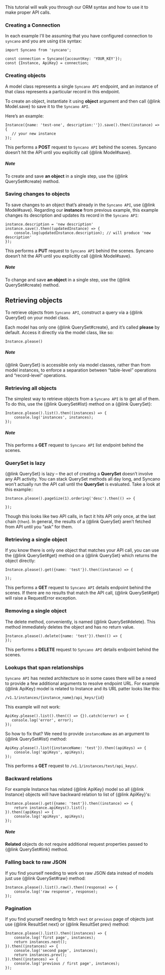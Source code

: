 This tutorial will walk you through our ORM syntax and how to use it to make proper API calls.

### Creating a Connection

In each example I'll be assuming that you have configured connection to `syncano` and you are using `ES6` syntax:

```
import Syncano from 'syncano';

const connection = Syncano({accountKey: 'YOUR_KEY'});
const {Instance, ApiKey} = connection;
```

### Creating objects

A model class represents a single ``Syncano API`` endpoint, and an instance of that class represents a particular record in this endpoint.

To create an object, instantiate it using **object** argument and then call {@link Model.save} to save it to the ``Syncano API``.

Here’s an example:

```
Instance({name: 'test-one', description:''}).save().then((instance) => {
   // your new instance
});
```

This performs a **POST** request to ``Syncano API`` behind the scenes.
Syncano doesn’t hit the API until you explicitly call {@link Model#save}.

##### Note
To create and save **an object** in a single step, use the {@link QuerySet#create} method.


### Saving changes to objects

To save changes to an object that’s already in the ``Syncano API``, use {@link Model#save}.
Regarding our **instance** from previous example, this example changes its description and updates its record in the ``Syncano API``:

```
instance.description = 'new description'
instance.save().then((updatedInstance) => {
    console.log(updatedInstance.description); // will produce 'new description'
});
```

This performs a **PUT** request to ``Syncano API`` behind the scenes.
Syncano doesn’t hit the API until you explicitly call {@link Model#save}.

##### Note
To change and save **an object** in a single step, use the {@link QuerySet#create} method.


Retrieving objects
------------------

To retrieve objects from ``Syncano API``, construct a query via a {@link QuerySet} on your model class.

Each model has only one {@link QuerySet#create}, and it’s called **please** by default.
Access it directly via the model class, like so:

```
Instance.please()
```

##### Note
{@link QuerySet} is accessible only via model classes, rather than from model instances,
to enforce a separation between “table-level” operations and “record-level” operations.


### Retrieving all objects

The simplest way to retrieve objects from a ``Syncano API`` is to get all of them.
To do this, use the {@link QuerySet#list} method on a {@link QuerySet}:

```
Instance.please().list().then((instances) => {
    console.log('instances', instances);
});
```

##### Note
This performs a **GET** request to ``Syncano API`` list endpoint behind the scenes.


### QuerySet is lazy

{@link QuerySet} is lazy – the act of creating a **QuerySet** doesn’t involve any API activity.
You can stack QuerySet methods all day long, and Syncano won’t actually run the API call until the **QuerySet** is evaluated.
Take a look at this example::

```
Instance.please().pageSize(1).ordering('desc').then(() => {

});
```

Though this looks like two API calls, in fact it hits API only once, at the last chain (``then``).
In general, the results of a {@link QuerySet} aren’t fetched from API until you “ask” for them.


### Retrieving a single object

If you know there is only one object that matches your API call, you can use the {@link QuerySet#get} method on a {@link QuerySet} which returns the object directly:

```
Instance.please().get({name: 'test'}).then((instance) => {

});
```

This performs a **GET** request to ``Syncano API`` details endpoint behind the scenes. If there are no results that match the API call, {@link QuerySet#get} will raise a RequestError exception.


### Removing a single object

The delete method, conveniently, is named {@link QuerySet#delete}. This method immediately deletes the object and has no return value.

```
Instance.please().delete({name: 'test'}).then(() => {
});
```

This performs a **DELETE** request to ``Syncano API`` details endpoint behind the scenes.


### Lookups that span relationships

``Syncano API`` has nested architecture so in some cases there will be a need to provide a few additional arguments to resolve endpoint URL.
For example {@link ApiKey} model is related to Instance and its URL patter looks like this:

`/v1.1/instances/{instance_name}/api_keys/{id}`

This example will not work:

```
ApiKey.please().list().then(() => {}).catch((error) => {
   console.log('error', error);
});
```

So how to fix that? We need to provide ``instanceName`` as an argument to {@link QuerySet#list} method:

```
ApiKey.please().list({instanceName: 'test'}).then((apiKeys) => {
    console.log('apiKeys', apiKeys);
});
```

This performs a **GET** request to ``/v1.1/instances/test/api_keys/``.


### Backward relations

For example Instance has related {@link ApiKey} model so all {@link Instance} objects will have backward relation to list of {@link ApiKey}'s:

```
Instance.please().get({name: 'test'}).then((instance) => {
    return instance.apiKeys().list();
}).then((apiKeys) => {
    console.log('apiKeys', apiKeys);
});
```

##### Note
**Related** objects do not require additional request properties passed to {@link QuerySet#link} method.


### Falling back to raw JSON

If you find yourself needing to work on raw JSON data instead of models just use {@link QuerySet#raw} method:

```
Instance.please().list().raw().then((response) => {
    console.log('raw response', response);
});
```

### Pagination

If you find yourself needing to fetch `next` or `previous` page of objects just use {@link ResultSet next} or {@link ResultSet prev} method:

```
Instance.please().list().then((instances) => {
    console.log('first page', instances);
    return instances.next();
}).then((instances) => {
    console.log('second page', instances);
    return instances.prev();
}).then((instances) => {
    console.log('previous / first page', instances);
});
```
